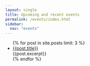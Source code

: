 ```yaml
---
layout: single
title: Upcoming and recent events
permalink: /events/index.html
sidebar: 
  nav: "events"
---
```

<ul>
{% for post in site.posts limit: 3 %}
  <li><a class="btn btn--inverse" href="{{site.url}}{{site.baseurl}}{{post.url}}">  {{post.title}}
  </a>
  <div class="small"> {{post.excerpt}}
  </div></li>
{% endfor %}
</ul>
